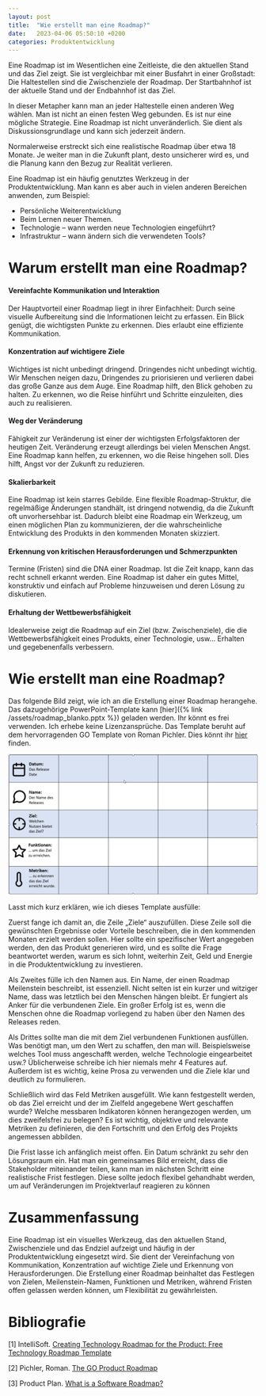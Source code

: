 ```yaml
---
layout: post
title:  "Wie erstellt man eine Roadmap?"
date:   2023-04-06 05:50:10 +0200
categories: Produktentwicklung
---
```



Eine Roadmap ist im Wesentlichen eine Zeitleiste, die den aktuellen Stand und das Ziel zeigt. Sie ist vergleichbar mit einer Busfahrt in einer Großstadt: Die Haltestellen sind die Zwischenziele der Roadmap. Der Startbahnhof ist der aktuelle Stand und der Endbahnhof ist das Ziel.

In dieser Metapher kann man an jeder Haltestelle einen anderen Weg wählen. Man ist nicht an einen festen Weg gebunden. Es ist nur eine mögliche Strategie. Eine Roadmap ist nicht unveränderlich. Sie dient als Diskussionsgrundlage und kann sich jederzeit ändern.

Normalerweise erstreckt sich eine realistische Roadmap über etwa 18 Monate. Je weiter man in die Zukunft plant, desto unsicherer wird es, und die Planung kann den Bezug zur Realität verlieren.

Eine Roadmap ist ein häufig genutztes Werkzeug in der Produktentwicklung. Man kann es aber auch in vielen anderen Bereichen anwenden, zum Beispiel:

- Persönliche Weiterentwicklung 
- Beim Lernen neuer Themen.
- Technologie – wann werden neue Technologien eingeführt?
- Infrastruktur – wann ändern sich die verwendeten Tools?



# Warum erstellt man eine Roadmap?

#### Vereinfachte Kommunikation und Interaktion

Der Hauptvorteil einer Roadmap liegt in ihrer Einfachheit: Durch seine visuelle Aufbereitung sind   die Informationen leicht zu erfassen. Ein Blick genügt, die wichtigsten Punkte zu erkennen. Dies erlaubt eine effiziente Kommunikation.

#### Konzentration auf wichtigere Ziele
 
Wichtiges ist nicht unbedingt dringend. Dringendes nicht unbedingt wichtig. Wir Menschen neigen dazu, Dringendes zu priorisieren und verlieren dabei das große Ganze aus dem Auge. Eine Roadmap hilft, den Blick gehoben zu halten. Zu erkennen, wo die Reise hinführt und Schritte einzuleiten, dies auch zu realisieren. 

#### Weg der Veränderung

Fähigkeit zur Veränderung ist einer der wichtigsten Erfolgsfaktoren der heutigen Zeit. Veränderung erzeugt allerdings bei vielen Menschen Angst. Eine Roadmap kann helfen, zu erkennen, wo die Reise hingehen soll. Dies hilft, Angst vor der Zukunft zu reduzieren.

#### Skalierbarkeit

Eine Roadmap ist kein starres Gebilde. Eine flexible Roadmap-Struktur, die regelmäßige Änderungen standhält, ist dringend notwendig, da die Zukunft oft unvorhersehbar ist. Dadurch bleibt eine Roadmap ein Werkzeug, um einen möglichen Plan zu kommunizieren, der die wahrscheinliche Entwicklung des Produkts in den kommenden Monaten skizziert.

#### Erkennung von kritischen Herausforderungen und Schmerzpunkten

Termine (Fristen) sind die DNA einer Roadmap. Ist die Zeit knapp, kann das recht schnell erkannt werden. Eine Roadmap ist daher ein gutes Mittel, konstruktiv und einfach auf Probleme hinzuweisen und deren Lösung zu diskutieren.

#### Erhaltung der Wettbewerbsfähigkeit

Idealerweise zeigt die Roadmap auf ein Ziel (bzw. Zwischenziele), die die Wettbewerbsfähigkeit eines Produkts, einer Technologie, usw… Erhalten und gegebenenfalls verbessern. 

# Wie erstellt man eine Roadmap?

Das folgende Bild zeigt, wie ich an die Erstellung einer Roadmap herangehe. Das dazugehörige PowerPoint-Template kann [hier]({% link /assets/roadmap_blanko.pptx %}) geladen werden. Ihr könnt es frei verwenden. Ich erhebe keine Lizenzansprüche. Das Template beruht auf dem hervorragenden GO Template von Roman Pichler. Dies könnt ihr [hier](https://www.romanpichler.com/blog/goal-oriented-agile-product-roadmap/) finden.



![Roadmap Template](/assets/img/Roadmap.png)


Lasst mich kurz erklären, wie ich dieses Template ausfülle:

Zuerst fange ich damit an, die Zeile „Ziele“ auszufüllen. Diese Zeile soll die gewünschten Ergebnisse oder Vorteile beschreiben, die in den kommenden Monaten erzielt werden sollen. Hier sollte ein spezifischer Wert angegeben werden, den das Produkt generieren wird, und es sollte die Frage beantwortet werden, warum es sich lohnt, weiterhin Zeit, Geld und Energie in die Produktentwicklung zu investieren.

Als Zweites fülle ich den Namen aus. Ein Name, der einen Roadmap Meilenstein beschreibt, ist essenziell. Nicht selten ist ein kurzer und witziger Name, dass was letztlich bei den Menschen hängen bleibt. Er fungiert als Anker für die verbundenen Ziele. Ein großer Erfolg ist es, wenn die Menschen ohne die Roadmap vorliegend zu haben über den Namen des Releases reden.

Als Drittes sollte man die mit dem Ziel verbundenen Funktionen ausfüllen. Was benötigt man, um den Wert zu schaffen, den man will. Beispielsweise welches Tool muss angeschafft werden, welche Technologie eingearbeitet usw.? Üblicherweise schreibe ich hier niemals mehr 4 Features auf. Außerdem ist es wichtig, keine Prosa zu verwenden und die Ziele klar und deutlich zu formulieren.

Schließlich wird das Feld Metriken ausgefüllt. Wie kann festgestellt werden, ob das Ziel erreicht und der im Zielfeld angegebene Wert geschaffen wurde? Welche messbaren Indikatoren können herangezogen werden, um dies zweifelsfrei zu belegen? Es ist wichtig, objektive und relevante Metriken zu definieren, die den Fortschritt und den Erfolg des Projekts angemessen abbilden.

Die Frist lasse ich anfänglich meist offen. Ein Datum schränkt zu sehr den Lösungsraum ein. Hat man ein gemeinsames Bild erreicht, dass die Stakeholder miteinander teilen, kann man im nächsten Schritt eine realistische Frist festlegen. Diese sollte jedoch flexibel gehandhabt werden, um auf Veränderungen im Projektverlauf reagieren zu können

# Zusammenfassung

Eine Roadmap ist ein visuelles Werkzeug, das den aktuellen Stand, Zwischenziele und das Endziel aufzeigt und häufig in der Produktentwicklung eingesetzt wird. Sie dient der Vereinfachung von Kommunikation, Konzentration auf wichtige Ziele und Erkennung von Herausforderungen. Die Erstellung einer Roadmap beinhaltet das Festlegen von Zielen, Meilenstein-Namen, Funktionen und Metriken, während Fristen offen gelassen werden können, um Flexibilität zu gewährleisten.

# Bibliografie

[1] IntelliSoft. [Creating Technology Roadmap for the Product: Free Technology Roadmap Template](https://medium.com/@IntelliSoft/creating-technology-roadmap-for-the-product-free-technology-roadmap-template-e12284b6dd61)

[2] Pichler, Roman. [The GO Product Roadmap](https://www.romanpichler.com/blog/goal-oriented-agile-product-roadmap/)

[3] Product Plan. [What is a Software Roadmap?](https://www.productplan.com/learn/what-is-a-software-roadmap/)
